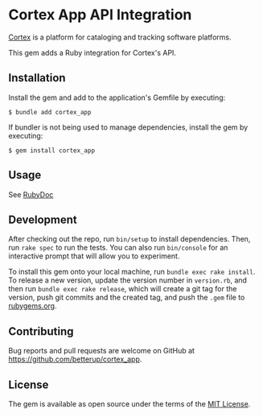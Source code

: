 # Cortex App API Integration

[Cortex](https://www.cortex.io/) is a platform for cataloging and tracking software platforms.

This gem adds a Ruby integration for Cortex's API.

## Installation

Install the gem and add to the application's Gemfile by executing:

    $ bundle add cortex_app

If bundler is not being used to manage dependencies, install the gem by executing:

    $ gem install cortex_app

## Usage

See [RubyDoc](https://rubydoc.info/github/betterup/cortex_app/)

## Development

After checking out the repo, run `bin/setup` to install dependencies. Then, run `rake spec` to run the tests. You can also run `bin/console` for an interactive prompt that will allow you to experiment.

To install this gem onto your local machine, run `bundle exec rake install`. To release a new version, update the version number in `version.rb`, and then run `bundle exec rake release`, which will create a git tag for the version, push git commits and the created tag, and push the `.gem` file to [rubygems.org](https://rubygems.org).

## Contributing

Bug reports and pull requests are welcome on GitHub at https://github.com/betterup/cortex_app.

## License

The gem is available as open source under the terms of the [MIT License](https://opensource.org/licenses/MIT).
